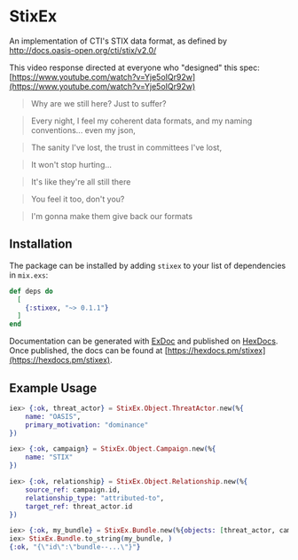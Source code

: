 # StixEx

An implementation of CTI's STIX data format, as defined by http://docs.oasis-open.org/cti/stix/v2.0/

This video response directed at everyone who "designed" this spec: [https://www.youtube.com/watch?v=Yje5oIQr92w](https://www.youtube.com/watch?v=Yje5oIQr92w)

>Why are we still here? Just to suffer?

>Every night, I feel my coherent data formats, and my naming conventions... even my json,

>The sanity I've lost, the trust in committees I've lost,

>It won't stop hurting...

>It's like they're all still there

>You feel it too, don't you?

>I'm gonna make them give back our formats

## Installation

The package can be installed by adding `stixex` to your list of dependencies in `mix.exs`:

```elixir
def deps do
  [
    {:stixex, "~> 0.1.1"}
  ]
end
```

Documentation can be generated with [ExDoc](https://github.com/elixir-lang/ex_doc)
and published on [HexDocs](https://hexdocs.pm). Once published, the docs can
be found at [https://hexdocs.pm/stixex](https://hexdocs.pm/stixex).

## Example Usage

```elixir
iex> {:ok, threat_actor} = StixEx.Object.ThreatActor.new(%{
    name: "OASIS",
    primary_motivation: "dominance"
})

iex> {:ok, campaign} = StixEx.Object.Campaign.new(%{
    name: "STIX"
})

iex> {:ok, relationship} = StixEx.Object.Relationship.new(%{
    source_ref: campaign.id,
    relationship_type: "attributed-to",
    target_ref: threat_actor.id
})

iex> {:ok, my_bundle} = StixEx.Bundle.new(%{objects: [threat_actor, campaign, relationship]})
iex> StixEx.Bundle.to_string(my_bundle, )
{:ok, "{\"id\":\"bundle--...\"}"}
```
